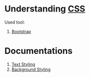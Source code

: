 # Understanding [CSS](https://www.w3schools.com/css/)
Used tool:
1. [Bootstrap](https://getbootstrap.com/)

# Documentations
1. [Text Styling](https://youtu.be/azZCW24XtT4)
2. [Background Styling](https://www.freecodecamp.org/news/css-background-image-with-html-example-code/)